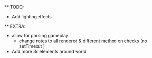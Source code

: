 ** TODO:

* Add lighting effects


** EXTRA:
* allow for pausing gameplay
  * change notes to all rendered & different method on checks (no setTimeout )
* Add more 3d elements around world
